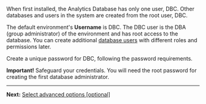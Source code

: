 When first installed, the Analytics Database has only one user, DBC. Other databases and users in the system are created from the root user, DBC.

The default environment's **Username** is DBC. The DBC user is the DBA (group administrator) of the environment and has root access to the database. You can create additional [database users](wxe1659392685092.md) with different roles and permissions later.

Create a unique password for DBC, following the password requirements.

**Important!** Safeguard your credentials. You will need the root password for creating the first database administrator.

---

**Next:** [Select advanced options [optional]](keu1721069101205.md)

